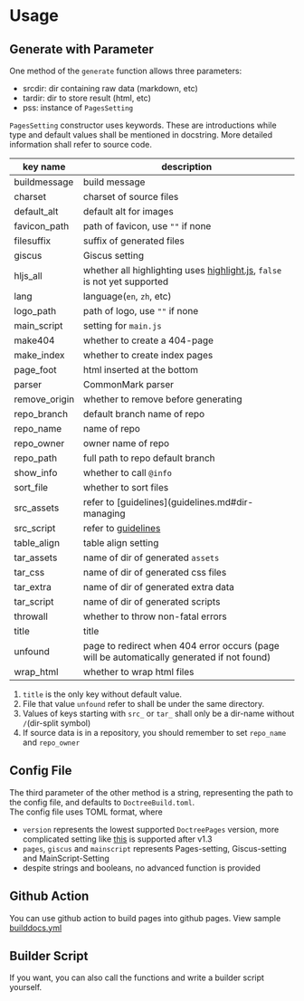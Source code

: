 # Usage
## Generate with Parameter
One method of the `generate` function allows three parameters:
* srcdir: dir containing raw data (markdown, etc)
* tardir: dir to store result (html, etc)
* pss: instance of `PagesSetting`

`PagesSetting` constructor uses keywords. These are introductions while type and default values shall be mentioned in docstring. More detailed information shall refer to source code.

| key name | description |
| --- | --- |
| buildmessage | build message |
| charset | charset of source files |
| default_alt | default alt for images |
| favicon_path | path of favicon, use `""` if none |
| filesuffix | suffix of generated files |
| giscus | Giscus setting |
| hljs_all | whether all highlighting uses [highlight.js](https://github.com/highlightjs/highlight.js), `false` is not yet supported |
| lang | language(`en`, `zh`, etc) |
| logo_path | path of logo, use `""` if none |
| main_script | setting for `main.js` |
| make404 | whether to create a 404-page |
| make_index | whether to create index pages |
| page_foot | html inserted at the bottom |
| parser | CommonMark parser |
| remove_origin | whether to remove before generating |
| repo_branch | default branch name of repo |
| repo_name | name of repo |
| repo_owner | owner name of repo |
| repo_path | full path to repo default branch |
| show_info | whether to call `@info` |
| sort_file | whether to sort files |
| src_assets | refer to [guidelines](guidelines.md#dir-managing |
| src_script | refer to [guidelines](guidelines.md#dir-managing) |
| table_align | table align setting |
| tar_assets | name of dir of generated `assets` |
| tar_css | name of dir of generated css files |
| tar_extra | name of dir of generated extra data |
| tar_script | name of dir of generated scripts |
| throwall | whether to throw non-fatal errors |
| title | title |
| unfound | page to redirect when 404 error occurs (page will be automatically generated if not found) |
| wrap_html | whether to wrap html files |

1. `title` is the only key without default value.
2. File that value `unfound` refer to shall be under the same directory.
3. Values of keys starting with `src_` or `tar_` shall only be a dir-name without `/`(dir-split symbol)
4. If source data is in a repository, you should remember to set `repo_name` and `repo_owner`

## Config File
The third parameter of the other method is a string, representing the path to the config file, and defaults to `DoctreeBuild.toml`.\
The config file uses TOML format, where
- `version` represents the lowest supported `DoctreePages` version, more complicated setting like [this](https://pkgdocs.julialang.org/v1/compatibility/) is supported after v1.3
- `pages`, `giscus` and `mainscript` represents Pages-setting, Giscus-setting and MainScript-Setting
- despite strings and booleans, no advanced function is provided

## Github Action
You can use github action to build pages into github pages. View sample [builddocs.yml](https://github.com/JuliaRoadmap/DoctreePages.jl/blob/master/.github/workflows/builddocs.yml)

## Builder Script
If you want, you can also call the functions and write a builder script yourself.
